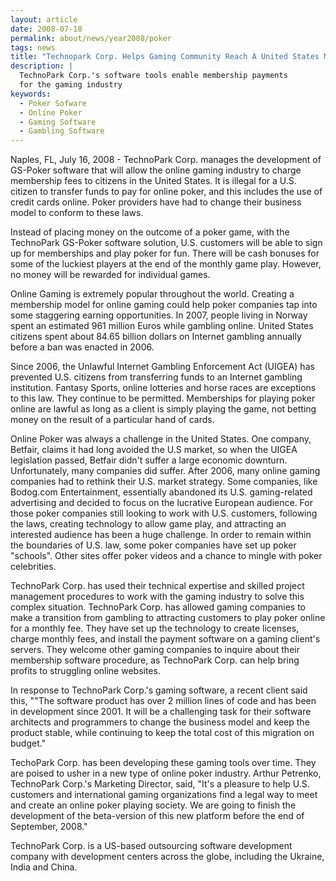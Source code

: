 ```yaml
---
layout: article
date: 2008-07-18
permalink: about/news/year2008/poker
tags: news
title: "Technopark Corp. Helps Gaming Community Reach A United States Market"
description: |
  TechnoPark Corp.'s software tools enable membership payments
  for the gaming industry
keywords:
  - Poker Sofware
  - Online Poker
  - Gaming Software
  - Gambling Software
---
```


Naples, FL, July 16, 2008 - TechnoPark Corp. manages the development of GS-Poker software that will
allow the online gaming industry to charge membership fees to citizens in the United States. It is
illegal for a U.S. citizen to transfer funds to pay for online poker, and this includes the use of
credit cards online. Poker providers have had to change their business model to conform to these laws.

Instead of placing money on the outcome of a poker game, with the TechnoPark GS-Poker software
solution, U.S. customers will be able to sign up for memberships and play poker for fun. There will
be cash bonuses for some of the luckiest players at the end of the monthly game play. However, no
money will be rewarded for individual games.

Online Gaming is extremely popular throughout the world. Creating a membership model for online
gaming could help poker companies tap into some staggering earning opportunities. In 2007, people
living in Norway spent an estimated 961 million Euros while gambling online. United States citizens
spent about 84.65 billion dollars on Internet gambling annually before a ban was enacted in 2006.

Since 2006, the Unlawful Internet Gambling Enforcement Act (UIGEA) has prevented U.S. citizens from
transferring funds to an Internet gambling institution. Fantasy Sports, online lotteries and horse
races are exceptions to this law. They continue to be permitted. Memberships for playing poker
online are lawful as long as a client is simply playing the game, not betting money on the result of
a particular hand of cards.

Online Poker was always a challenge in the United States. One company, Betfair, claims it had long
avoided the U.S market, so when the UIGEA legislation passed, Betfair didn't suffer a large economic
downturn. Unfortunately, many companies did suffer. After 2006, many online gaming companies had to
rethink their U.S. market strategy. Some companies, like Bodog.com Entertainment, essentially
abandoned its U.S. gaming-related advertising and decided to focus on the lucrative European
audience. For those poker companies still looking to work with U.S. customers, following the laws,
creating technology to allow game play, and attracting an interested audience has been a huge
challenge. In order to remain within the boundaries of U.S. law, some poker companies have set up
poker "schools". Other sites offer poker videos and a chance to mingle with poker celebrities.

TechnoPark Corp. has used their technical expertise and skilled project management procedures to
work with the gaming industry to solve this complex situation. TechnoPark Corp. has allowed gaming
companies to make a transition from gambling to attracting customers to play poker online for a
monthly fee. They have set up the technology to create licenses, charge monthly fees, and install
the payment software on a gaming client's servers. They welcome other gaming companies to inquire
about their membership software procedure, as TechnoPark Corp. can help bring profits to struggling
online websites.

In response to TechnoPark Corp.'s gaming software, a recent client said this, ""The software product
has over 2 million lines of code and has been in development since 2001. It will be a challenging
task for their software architects and programmers to change the business model and keep the product
stable, while continuing to keep the total cost of this migration on budget."

TechoPark Corp. has been developing these gaming tools over time. They are poised to usher in a new
type of online poker industry. Arthur Petrenko, TechnoPark Corp.'s Marketing Director, said, "It's a
pleasure to help U.S. customers and international gaming organizations find a legal way to meet and
create an online poker playing society. We are going to finish the development of the beta-version
of this new platform before the end of September, 2008."

TechnoPark Corp. is a US-based outsourcing software development company with development centers
across the globe, including the Ukraine, India and China.
